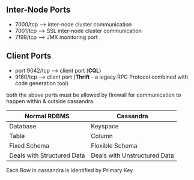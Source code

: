 ## Inter-Node Ports
* 7000/tcp --> inter-node cluster communication
* 7001/tcp --> SSL inter-node cluster communication
* 7199/tcp --> JMX monitoring port

## Client Ports
* port 9042/tcp --> client port (**CQL**)
* 9160/tcp --> client port (**Thrift** - a legacy RPC Protocol combined with code generation tool)

both the above ports must be allowed by firewall for communication to happen within & outside cassandra.

Normal RDBMS |   Cassandra       | 
------------ | ----------------- | 
Database     |    Keyspace       | 
Table        |    Column         |
Fixed Schema | Flexible Schema   |
Deals with Structured Data | Deals with Unstructured Data |

Each Row in cassandra is identified by Primary Key 
